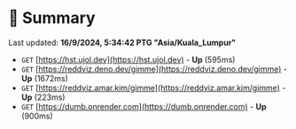 # 📖 Summary
Last updated: **16/9/2024, 5:34:42 PTG "Asia/Kuala_Lumpur"**

- `GET` [https://hst.ujol.dev](https://hst.ujol.dev) - **Up** (595ms)
- `GET` [https://reddviz.deno.dev/gimme](https://reddviz.deno.dev/gimme) - **Up** (1672ms)
- `GET` [https://reddviz.amar.kim/gimme](https://reddviz.amar.kim/gimme) - **Up** (223ms)
- `GET` [https://dumb.onrender.com](https://dumb.onrender.com) - **Up** (900ms)
